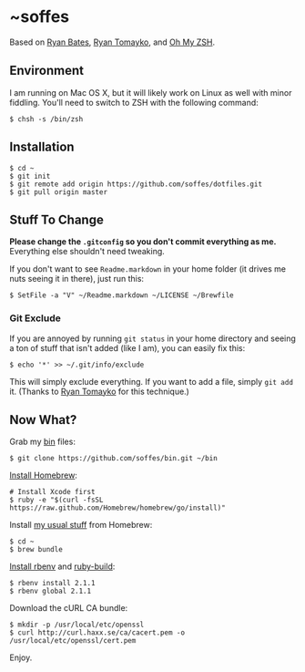# ~soffes

Based on [Ryan Bates](http://github.com/ryanb/dotfiles), [Ryan Tomayko](http://github.com/rtomayko/dotfiles), and [Oh My ZSH](https://github.com/robbyrussell/oh-my-zsh).

## Environment

I am running on Mac OS X, but it will likely work on Linux as well with minor fiddling. You'll need to switch to ZSH with the following command:

    $ chsh -s /bin/zsh

## Installation

    $ cd ~
    $ git init
    $ git remote add origin https://github.com/soffes/dotfiles.git
    $ git pull origin master

## Stuff To Change

**Please change the `.gitconfig` so you don't commit everything as me.** Everything else shouldn't need tweaking.

If you don't want to see `Readme.markdown` in your home folder (it drives me nuts seeing it in there), just run this:

    $ SetFile -a "V" ~/Readme.markdown ~/LICENSE ~/Brewfile

### Git Exclude

If you are annoyed by running `git status` in your home directory and seeing a ton of stuff that isn't added (like I am), you can easily fix this:

    $ echo '*' >> ~/.git/info/exclude

This will simply exclude everything. If you want to add a file, simply `git add` it. (Thanks to [Ryan Tomayko](http://github.com/rtomayko/dotfiles) for this technique.)

## Now What?

Grab my [bin](https://github.com/soffes/bin) files:

    $ git clone https://github.com/soffes/bin.git ~/bin

[Install Homebrew](http://brew.sh):

    # Install Xcode first
    $ ruby -e "$(curl -fsSL https://raw.github.com/Homebrew/homebrew/go/install)"

Install [my usual stuff](Brewfile) from Homebrew:

    $ cd ~
    $ brew bundle

[Install rbenv](https://github.com/sstephenson/rbenv) and [ruby-build](https://github.com/sstephenson/ruby-build):

    $ rbenv install 2.1.1
    $ rbenv global 2.1.1

Download the cURL CA bundle:

    $ mkdir -p /usr/local/etc/openssl
    $ curl http://curl.haxx.se/ca/cacert.pem -o /usr/local/etc/openssl/cert.pem

Enjoy.
